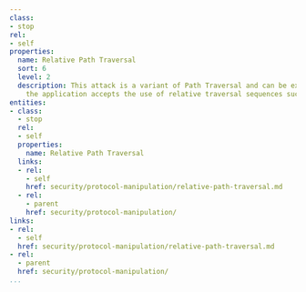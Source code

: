 ```yaml
---
class:
- stop
rel:
- self
properties:
  name: Relative Path Traversal
  sort: 6
  level: 2
  description: This attack is a variant of Path Traversal and can be exploited when
    the application accepts the use of relative traversal sequences such as ../.
entities:
- class:
  - stop
  rel:
  - self
  properties:
    name: Relative Path Traversal
  links:
  - rel:
    - self
    href: security/protocol-manipulation/relative-path-traversal.md
  - rel:
    - parent
    href: security/protocol-manipulation/
links:
- rel:
  - self
  href: security/protocol-manipulation/relative-path-traversal.md
- rel:
  - parent
  href: security/protocol-manipulation/
...
```


